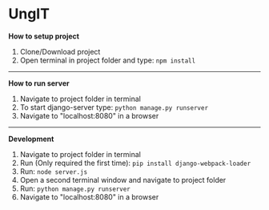 # UngIT

**How to setup project**

1. Clone/Download project
2. Open terminal in project folder and type: `npm install`

***

**How to run server**
1. Navigate to project folder in terminal
2. To start django-server type: `python manage.py runserver`
3. Navigate to "localhost:8080" in a browser

***

**Development**
1. Navigate to project folder in terminal
2. Run (Only required the first time): `pip install django-webpack-loader`
3. Run: `node server.js`
4. Open a second terminal window and navigate to project folder
5. Run: `python manage.py runserver`
6. Navigate to "localhost:8080" in a browser